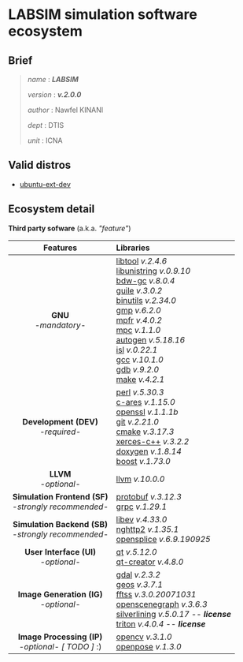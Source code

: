 
# LABSIM simulation software ecosystem

## Brief

> *name* : ***LABSIM***
>
> *version* : ***v.2.0.0***
>
> *author* : Nawfel KINANI
>
> *dept* : DTIS
>
> *unit* : ICNA

## Valid distros

- [ubuntu-ext-dev](../../distro/ubuntu-ext-dev)

## Ecosystem detail

**Third party sofware** (a.k.a. *"feature"*)

| Features | Libraries |
| :--: | :-- |
| **GNU** <br/> *-mandatory-* | [libtool](https://www.gnu.org/software/libtool/) *v.2.4.6* <br/>[libunistring](https://www.gnu.org/software/libunistring/) *v.0.9.10*<br/>[bdw-gc](https://www.hboehm.info/gc/) *v.8.0.4*<br/>[guile](https://www.gnu.org/software/guile/) *v.3.0.2*<br/>[binutils](https://www.gnu.org/software/binutils/) *v.2.34.0*<br/>[gmp](https://gmplib.org/) *v.6.2.0*<br/>[mpfr](https://www.mpfr.org/) *v.4.0.2*<br/>[mpc](http://www.multiprecision.org/mpc/) *v.1.1.0* <br/>[autogen](https://www.gnu.org/software/autogen/) *v.5.18.16*<br/>[isl](http://isl.gforge.inria.fr/) *v.0.22.1*<br/>[gcc](https://gcc.gnu.org/) *v.10.1.0*<br/>[gdb](https://www.gnu.org/software/gdb/) *v.9.2.0*<br/>[make](https://www.gnu.org/software/make/) *v.4.2.1* |
| **Development (DEV)** <br/> *-required-* | [perl](https://www.perl.org/) *v.5.30.3*<br/>[c-ares](https://c-ares.haxx.se/) *v.1.15.0*<br/>[openssl](https://www.openssl.org/) *v.1.1.1b*<br/>[git](https://git-scm.com/) *v.2.21.0*<br/>[cmake](https://cmake.org/) *v.3.17.3*<br/>[xerces-c++](http://xerces.apache.org/xerces-c/) *v.3.2.2*<br/>[doxygen](https://www.doxygen.nl/index.html) *v.1.8.14*<br/>[boost](https://www.boost.org/) *v.1.73.0* |
|**LLVM** <br/> *-optional-* | [llvm](https://llvm.org/) *v.10.0.0* |
|**Simulation Frontend (SF)** <br/> *-strongly recommended-* | [protobuf](https://developers.google.com/protocol-buffers) *v.3.12.3*<br/>[grpc](https://grpc.io/) *v.1.29.1* |
|**Simulation Backend (SB)** <br/> *-strongly recommended-* | [libev](http://software.schmorp.de/pkg/libev.html) *v.4.33.0*<br/>[nghttp2](https://nghttp2.org/) *v.1.35.1*<br/>[opensplice](https://www.adlinktech.com/en/vortex-opensplice-data-distribution-service) *v.6.9.190925* |
|**User Interface (UI)** <br/> *-optional-* | [qt](https://www.qt.io/) *v.5.12.0* <br/>[qt-creator](https://www.qt.io/product/development-tools) *v.4.8.0* |
|**Image Generation (IG)** <br/> *-optional-* | [gdal](https://gdal.org/) *v.2.3.2*<br/>[geos](https://trac.osgeo.org/geos) *v.3.7.1*<br/>[fftss](https://www.ssisc.org/fftss/index.html.en) *v.3.0.20071031*<br/>[openscenegraph](http://www.openscenegraph.org/) *v.3.6.3*<br/>[silverlining](https://sundog-soft.com/features/real-time-3d-clouds/) *v.5.0.17* -- ***license***<br/>[triton](https://sundog-soft.com/features/ocean-and-water-rendering-with-triton/) *v.4.0.4* -- ***license*** |
|**Image Processing (IP)** <br/> *-optional- [ TODO ]* :) | [opencv](https://opencv.org/) *v.3.1.0*<br/>[openpose](https://github.com/CMU-Perceptual-Computing-Lab/openpose) *v.1.3.0* |